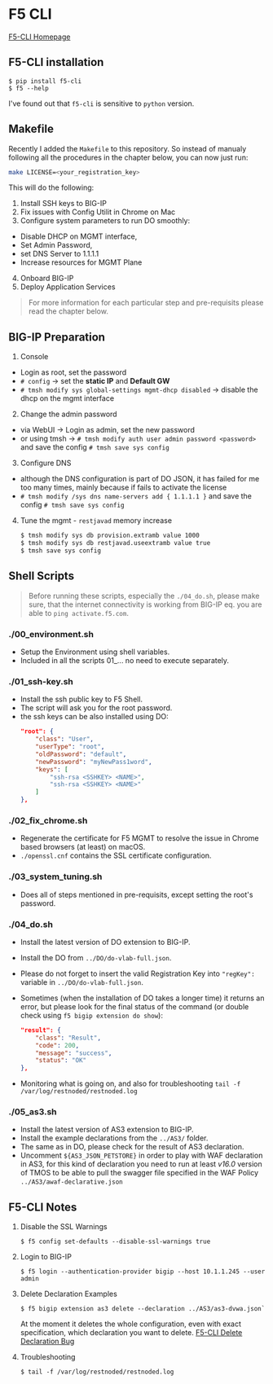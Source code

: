 # F5 CLI

[F5-CLI Homepage](https://github.com/f5devcentral/f5-sdk-python)

## F5-CLI installation

```shell
$ pip install f5-cli
$ f5 --help
```

I've found out that `f5-cli` is sensitive to `python` version.

## Makefile
Recently I added the `Makefile` to this repository. So instead of manualy following all the procedures in the chapter below, you can now just run:
```bash
make LICENSE=<your_registration_key>
```
This will do the following:
1. Install SSH keys to BIG-IP
2. Fix issues with Config Utilit in Chrome on Mac
3. Configure system parameters to run DO smoothly:
  - Disable DHCP on MGMT interface,
  - Set Admin Password,
  - set DNS Server to 1.1.1.1
  - Increase resources for MGMT Plane
4. Onboard BIG-IP
5. Deploy Application Services

> For more information for each particular step and pre-requisits please read the chapter below.

## BIG-IP Preparation

1. Console
  * Login as root, set the password
  * `# config` -> set the **static IP** and **Default GW**
  * `# tmsh modify sys global-settings mgmt-dhcp disabled` -> disable the dhcp on the mgmt interface

2. Change the admin password
  * via WebUI -> Login as admin, set the new password
  * or using tmsh -> `# tmsh modify auth user admin password <password>` and save the config `# tmsh save sys config`

3. Configure DNS
  * although the DNS configuration is part of DO JSON, it has failed for me too many times, mainly because if fails to activate the license
  * `# tmsh modify /sys dns name-servers add { 1.1.1.1 }` and save the config `# tmsh save sys config`

4. Tune the mgmt - `restjavad` memory increase

    ```bash
    $ tmsh modify sys db provision.extramb value 1000
    $ tmsh modify sys db restjavad.useextramb value true
    $ tmsh save sys config
    ```

## Shell Scripts

> Before running these scripts, especially the `./04_do.sh`, please make sure, that the internet connectivity is working from BIG-IP eq. you are able to `ping activate.f5.com`.

### ./00_environment.sh

* Setup the Environment using shell variables.
* Included in all the scripts 01_... no need to execute separately.

### ./01_ssh-key.sh

  * Install the ssh public key to F5 Shell.
  * The script will ask you for the root password.
  * the ssh keys can be also installed using DO:
    ```json
    "root": {
        "class": "User",
        "userType": "root",
        "oldPassword": "default",
        "newPassword": "myNewPass1word",
        "keys": [
            "ssh-rsa <SSHKEY> <NAME>",
            "ssh-rsa <SSHKEY> <NAME>"
        ]
    },
    ```

### ./02_fix_chrome.sh

  * Regenerate the certificate for F5 MGMT to resolve the issue in Chrome based browsers (at least) on macOS. 
  * `./openssl.cnf` contains the SSL certificate configuration.

### ./03_system_tuning.sh

  * Does all of steps mentioned in pre-requisits, except setting the root's password.

### ./04_do.sh

  * Install the latest version of DO extension to BIG-IP.
  * Install the DO from `../DO/do-vlab-full.json`.
  * Please do not forget to insert the valid Registration Key into `"regKey":` variable in `../DO/do-vlab-full.json`. 
  * Sometimes (when the installation of DO takes a longer time) it returns an error, but please look for the final status of the command (or double check using `f5 bigip extension do show`):

    ```json
    "result": {
        "class": "Result",
        "code": 200,
        "message": "success",
        "status": "OK"
    },
    ```

  * Monitoring what is going on, and also for troubleshooting `tail -f /var/log/restnoded/restnoded.log`

### ./05_as3.sh

  * Install the latest version of AS3 extension to BIG-IP.
  * Install the example declarations from the `../AS3/` folder.
  * The same as in DO, please check for the result of AS3 declaration.
  * Uncomment `${AS3_JSON_PETSTORE}` in order to play with WAF declaration in AS3, for this kind of declaration you need to run at least _v16.0_ version of TMOS to be able to pull the swagger file specified in the WAF Policy `../AS3/awaf-declarative.json`

## F5-CLI Notes

1. Disable the SSL Warnings

    ```console
    $ f5 config set-defaults --disable-ssl-warnings true
    ```

2. Login to BIG-IP

    ```console
    $ f5 login --authentication-provider bigip --host 10.1.1.245 --user admin
    ```

3. Delete Declaration Examples

    ```console
    $ f5 bigip extension as3 delete --declaration ../AS3/as3-dvwa.json`
    ```

    At the moment it deletes the whole configuration, even with exact specification, which declaration you want to delete. [F5-CLI Delete Declaration Bug](https://github.com/f5devcentral/f5-cli/issues/12)

4. Troubleshooting

    ```shell
    $ tail -f /var/log/restnoded/restnoded.log
    ```